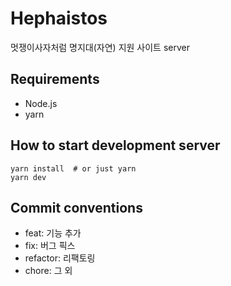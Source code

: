 # Hephaistos

멋쟁이사자처럼 명지대(자연) 지원 사이트 server

## Requirements

- Node.js
- yarn

## How to start development server

```shell
yarn install  # or just yarn
yarn dev
```

## Commit conventions

- feat: 기능 추가
- fix: 버그 픽스
- refactor: 리팩토링
- chore: 그 외
